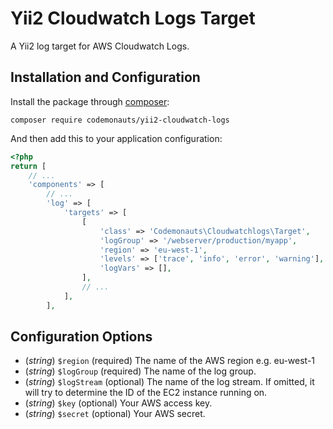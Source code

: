 Yii2 Cloudwatch Logs Target
===========================

A Yii2 log target for AWS Cloudwatch Logs.

## Installation and Configuration

Install the package through [composer](http://getcomposer.org):

    composer require codemonauts/yii2-cloudwatch-logs

And then add this to your application configuration:

```php
<?php
return [
    // ...
    'components' => [
        // ...
        'log' => [
            'targets' => [
                [
                    'class' => 'Codemonauts\Cloudwatchlogs\Target',
                    'logGroup' => '/webserver/production/myapp',
                    'region' => 'eu-west-1',
                    'levels' => ['trace', 'info', 'error', 'warning'],
                    'logVars' => [],
                ],
                // ...
            ],
        ],
```

## Configuration Options

 * (*string*) `$region` (required) The name of the AWS region e.g. eu-west-1
 * (*string*) `$logGroup` (required) The name of the log group.
 * (*string*) `$logStream` (optional) The name of the log stream. If omitted, it will try to determine the ID of the EC2 instance running on.
 * (*string*) `$key` (optional) Your AWS access key.
 * (*string*) `$secret` (optional) Your AWS secret.
